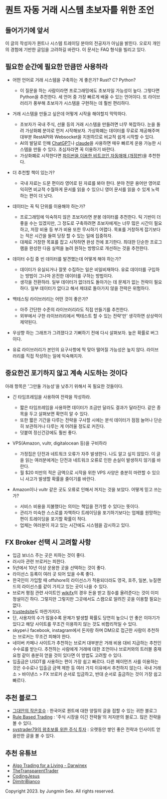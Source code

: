 # 퀀트 자동 거래 시스템 초보자를 위한 조언

## 들어가기에 앞서

이 글의 작성자가 퀀트나 시스템 트레이딩 분야의 전공자가 아님을 밝힌다. 오로지 개인의 경험에 기반한 글임을 고려하길 바란다. 이 문서는 FAQ 형식을 빌리고 있다. 

## 필요한 순간에 필요한 만큼만 사용하라

* 어떤 언어로 거래 시스템을 구축하는 게 좋은가? Rust? C? Python?
  * 이 질문을 하는 사람이라면 프로그래밍에도 초보자일 가능성이 높다. 그렇다면 Python을 추천한다. 세 언어 중 가장 빠르게 배울 수 있는 언어이다. 또 라이브러리가 풍부해 초보자가 시스템을 구현하는 데 훨씬 편리하다.

* 거래 시스템을 만들고 싶은데 어떻게 시작을 해야할지 막막하다.
  * 초보자가 국내 주식, 선물 등의 거래 시스템을 만들려면 너무 복잡하다. 눈을 돌려 가상화폐 분야로 먼저 시작해보자. 가상화폐는 데이터를 무료로 제공해주며 대부분 RestAPI와 Websocket을 지원하므로 비교적 쉽게 시작할 수 있다.
  * AI의 발달로 인해 [ChatGPT](https://chat.openai.com/)나 [claude](https://claude.ai/)을 사용하면 매우 빠르게 운용 가능한 시스템을 만들 수 있다. 초심자라면 꼭 이용하기 바란다.
  * 가상화폐로 시작한다면 [파이썬을 이용한 비트코인 자동매매 (개정판)](https://wikidocs.net/book/1665)을 추천한다. 

* 더 추천할 책이 있는가?
  * 국내 자료는 드문 편이라 영어로 된 자료를 봐야 한다. 분야 전문 용어만 영어로 익히면 비교적 수월하게 문서를 읽을 수 있으니 영어 문서를 읽을 수 있게 노력하는 편이 더 낫다.

* 데이터는 꼭 틱 단위를 이용해야 하는가?
  * 프로그래밍에 익숙하지 않은 초보자라면 분봉 데이터를 추천한다. 틱 기반이 더 좋을 수는 있겠지만, 그 정도로 구축하려면 초보자에게는 너무 많은 시간이 필요하고, 저장 비용 등 부가 비용 또한 무시하기 어렵다. 목표를 거창하게 잡기보다는 적은 시간을 들여 당장 할 수 있는 일에 집중하자.
  * 대체로 거창한 목표를 잡고 시작하면 완성 전에 포기한다. 최대한 단순한 프로그램을 완성한 다음 실력을 늘려 원하는 방향으로 개선하는 것을 추천한다.

* 데이터 수집 중 빈 데이터를 발견했는데 어떻게 해야 하는가?
  * 데이터가 유실되거나 잘못 수집하는 일은 비일비재하다. 유료 데이터를 구입하는 방법이 그나마 온전한 데이터를 구하는 방법이다.
  * 생각을 전환하라. 일부 데이터가 없더라도 돌아가는 데 문제가 없는 전략이 필요하다. 일부 데이터가 없다고 해서 제대로 돌아가지 않을 전략은 위험하다.

* 백테스팅 라이브러리는 어떤 것이 좋은가?
  * 아주 간단한 수준의 라이브러리라도 직접 만들기를 추천한다.
  * 외부에서 구한 라이브러리에서 백테스트 할 수 있는 전략'만' 생각하면 상상력이 제약된다. 

* 우상향 하는 그래프가 그려졌다고 기뻐하기 전에 다시 살펴보자. 높은 확률로 버그이다. 

* 유료 라이브러리가 본인의 요구사항에 딱 맞아 떨어질 가능성은 높지 않다. 라이브러리를 직접 작성하는 일에 익숙해지자.

## 중요한건 포기하지 않고 계속 시도하는 것이다

아래 항목은 '그만둘 가능성'을 낮추기 위해서 꼭 필요한 것들이다.

* 긴 타임프레임을 사용하여 전략을 작성하라. 
  * 짧은 타임프레임을 사용하면 데이터가 조금만 달라도 결과가 달라진다. 같은 종목을 두고 살펴보면 확연히 알 수 있다.
  * 또한 짧은 기간을 다루는 전략을 구사할 시에는 분석 데이터가 점점 늘어나 단순히 보관하거나 다루는 게 어려울 정도로 커진다.
  * 덧붙여 정신건강에도 훨씬 좋다.

* VPS(Amazon, vultr, digitalocean 등)을 구비하라
  * 가정집은 단전과 네트워크 오류가 자주 발생한다. 나도 알고 싶지 않았다. 이 글을 읽는 여러분에게는 단전과 네트워크 오류로 인한 손실이 발생하지 않기를 바란다.
  * 월 $20 미만의 적은 금액으로 시작을 위한 VPS 사양은 충분히 마련할 수 있으니 사고가 발생할 확률을 줄이기를 바란다.

* Amazon이나 vultr 같은 곳도 오류로 인해서 꺼지는 것을 보았다. 어떻게 믿고 쓰는가?
  * 서비스 비용을 지불했다는 의미는 책임을 전가할 수 있다는 뜻이다.
  * 관리가 미숙한 스스로를 자책하다 트레이딩을 포기하기보다는 업체를 원망하는 편이 트레이딩을 포기할 확률이 적다.
  * 업체는 여러분이 자고 있는 시간에도 시스템을 감시하고 있다.

## FX Broker 선택 시 고려할 사항
  * 입금 보너스 주는 곳은 피하는 것이 좋다.
  * 러시아 관련 브로커는 피한다.
  * 5년에서 10년 이상 운용한 곳을 선택하는 것이 좋다.
  * 라이선스 등록이 여러 곳 되어 있을 수록 좋다.
  * 한국인이 가입할 때 offshore의 라이선스가 적용되더라도 영국, 호주, 일본, 뉴질랜드의 라이선스를 같이 가지고 있는 곳이 나을 수 있다.
  * 브로커 평점 관련 사이트인 [wikifx](https://www.wikifx.com/)의 경우 돈을 받고 점수를 올려준다는 것이 이미 정설이긴 하다. 그렇지만 그렇지만 그곳에서도 스캠으로 알려진 곳을 이용할 필요는 없다.
  * [trustedsite](https://www.trustedsite.com/)도 마찬가지다.
  * 단, 사용자의 수가 많을수록 문제가 발생할 확률도 당연히 높으니 안 좋은 이야기가 있다고 해당 사이트를 무조건 이용하지 않는 것도 비합리적일 수 있다.
  * skype나 facebook, instagram에서 돈자랑 하며 DM으로 접근한 사람이 추천하는 브로커는 무조건 피해야 한다.
  * 네이버 카페나 사이트가 추천하는 브로커 대부분은 거래 비용 대비 지급하는 추천인 수수료를 받는다. 추천하는 사람에게 거래에 대한 조언이나 브로커와의 트러블 중재 요청 같이 충분히 얻을 것이 있다면 이 방법도 고려할 수 있다.
  * 입출금은 USDT를 사용하는 편이 가장 쉽고 빠르다. 다른 페이먼츠 사를 이용하는 것은 수수료나 입출금 금액 제한 등 여러 가지 이유에서 추천하지 않는다. 국내 거래소 > 바이낸스 > FX 브로커 순서로 입금하고, 반대 순서로 출금하는 것이 가장 쉽고 빠르다.

## 추천 블로그
  * [그대안의 작은호수](https://smallake.kr/) : 한국어로 퀀트에 대한 양질의 글을 접할 수 있는 귀한 블로그
  * [Rule Based Trading](https://blog.naver.com/PostList.naver?blogId=chartist) : '주식 시장을 이긴 전략들'의 저자분의 블로그. 많은 전략을 볼 수 있다.
  * [systrader79의 왕초보를 위한 주식 투자](https://stock79.tistory.com/) : 오랫동안 쌓인 좋은 전략과 인사이트 얻을만한 글을 볼 수 있다.

## 추천 유튜브
  * [Algo Trading for a Living - Darwinex](https://youtube.com/playlist?list=PLv-cA-4O3y96b0gk8x3yPbqVM2gqafZAw)
  * [TheTransparentTrader](https://www.youtube.com/@TheTransparentTrader)
  * [CodingJesus](https://www.youtube.com/@CodingJesus)
  * [DimitriBianco](https://www.youtube.com/@DimitriBianco)

Copyright 2023. by Jungmin Seo. All rights reserved.
